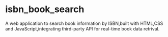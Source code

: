 # isbn_book_search
A web application to search book information by ISBN,built with HTML,CSS and JavaScript,integrating third-party API for real-time book data retrival.
